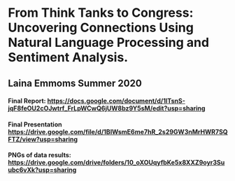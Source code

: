 # From Think Tanks to Congress: Uncovering Connections Using Natural Language Processing and Sentiment Analysis. 
## Laina Emmoms Summer 2020

#### Final Report: https://docs.google.com/document/d/1lTsnS-jqF8feOU2cOJwtrf_FrLpWCwQ6jUW8bz9Y5sM/edit?usp=sharing
#### Final Presentation https://drive.google.com/file/d/1BlWsmE6me7hR_2s29GW3nMrHWR7SQFTZ/view?usp=sharing
#### PNGs of data results: https://drive.google.com/drive/folders/10_oXOUqyfbKe5x8XXZ9oyr3Suubc6vXk?usp=sharing
